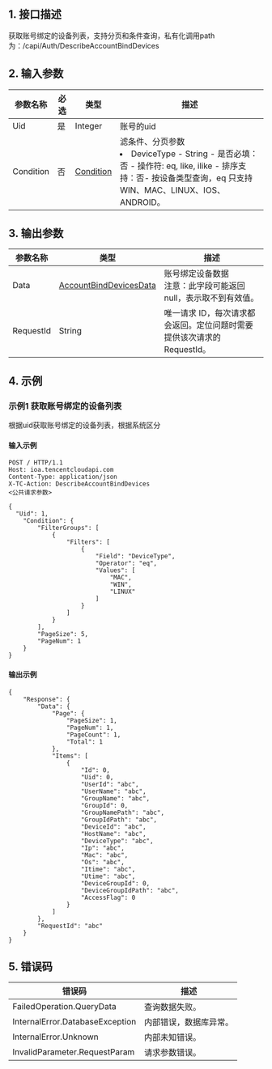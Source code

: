 ## 1. 接口描述




获取账号绑定的设备列表，支持分页和条件查询，私有化调用path为：/capi/Auth/DescribeAccountBindDevices

## 2. 输入参数


| 参数名称 | 必选 | 类型 | 描述 |
|---------|---------|---------|---------|
| Uid | 是 | Integer | 账号的uid |
| Condition | 否 | [Condition](/开放API/云规范接口/版本：2022-06-01/数据结构.md#Condition) | 滤条件、分页参数<br/><li>DeviceType - String - 是否必填：否 - 操作符: eq, like, ilike  - 排序支持：否- 按设备类型查询，eq 只支持WIN、MAC、LINUX、IOS、ANDROID。</li> |

## 3. 输出参数

| 参数名称 | 类型 | 描述 |
|---------|---------|---------|
| Data | [AccountBindDevicesData](/开放API/云规范接口/版本：2022-06-01/数据结构.md#AccountBindDevicesData) | 账号绑定设备数据<br/>注意：此字段可能返回 null，表示取不到有效值。|
| RequestId | String | 唯一请求 ID，每次请求都会返回。定位问题时需要提供该次请求的 RequestId。|

## 4. 示例

### 示例1 获取账号绑定的设备列表

根据uid获取账号绑定的设备列表，根据系统区分

#### 输入示例

```
POST / HTTP/1.1
Host: ioa.tencentcloudapi.com
Content-Type: application/json
X-TC-Action: DescribeAccountBindDevices
<公共请求参数>

{
  "Uid": 1,
	"Condition": {
		"FilterGroups": [
			{
				"Filters": [
					{
						"Field": "DeviceType",
						"Operator": "eq",
						"Values": [
							"MAC",
							"WIN",
							"LINUX"
						]
					}
				]
			}
		],
		"PageSize": 5,
		"PageNum": 1
	}
}
```

#### 输出示例

```
{
    "Response": {
        "Data": {
            "Page": {
                "PageSize": 1,
                "PageNum": 1,
                "PageCount": 1,
                "Total": 1
            },
            "Items": [
                {
                    "Id": 0,
                    "Uid": 0,
                    "UserId": "abc",
                    "UserName": "abc",
                    "GroupName": "abc",
                    "GroupId": 0,
                    "GroupNamePath": "abc",
                    "GroupIdPath": "abc",
                    "DeviceId": "abc",
                    "HostName": "abc",
                    "DeviceType": "abc",
                    "Ip": "abc",
                    "Mac": "abc",
                    "Os": "abc",
                    "Itime": "abc",
                    "Utime": "abc",
                    "DeviceGroupId": 0,
                    "DeviceGroupIdPath": "abc",
                    "AccessFlag": 0
                }
            ]
        },
        "RequestId": "abc"
    }
}
```












## 5. 错误码


| 错误码 | 描述 |
|---------|---------|
| FailedOperation.QueryData | 查询数据失败。 |
| InternalError.DatabaseException | 内部错误，数据库异常。 |
| InternalError.Unknown | 内部未知错误。 |
| InvalidParameter.RequestParam | 请求参数错误。 |

